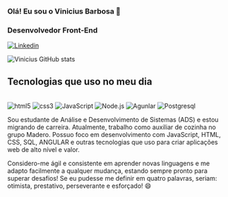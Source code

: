 
### Olá! Eu sou o Vinicius Barbosa 👋

### Desenvolvedor Front-End

[![Linkedin](https://img.shields.io/badge/LinkedIn-0077B5?style=for-the-badge&logo=linkedin&logoColor=white)](https://www.linkedin.com/in/vinicius-barbosa-soares/)

![Vinicius GitHub stats](https://github-readme-stats.vercel.app/api?username=Viniciusvbss&show_icons=true&theme=radical)



## Tecnologias que uso no meu dia

<div style="display: inline-block"></br>
    <img style="text-align: center" alt="html5" src="https://img.shields.io/badge/HTML5-E34F26?style=for-the-badge&logo=html5&logoColor=white">
    <img style="text-align: center" alt="css3" src="https://img.shields.io/badge/CSS3-1572B6?style=for-the-badge&logo=css3&logoColor=white">
    <img style="text-align: center" alt="JavaScript" src="https://img.shields.io/badge/JavaScript-F7DF1E?style=for-the-badge&logo=javascript&logoColor=black">
    <img style="text-align: center" alt="Node.js" src="https://img.shields.io/badge/Node.js-43853D?style=for-the-badge&logo=node.js&logoColor=white">
    <img style="text-align: center" alt="Agunlar" src="https://img.shields.io/badge/Angular-DD0031?style=for-the-badge&logo=angular&logoColor=white">
    <img style="text-align: center" alt="Postgresql" src="https://img.shields.io/badge/PostgreSQL-316192?style=for-the-badge&logo=postgresql&logoColor=white">
</div>
</br>


Sou estudante de Análise e Desenvolvimento de Sistemas (ADS) e estou migrando de carreira. Atualmente, trabalho como auxiliar de cozinha no grupo Madero. Possuo foco em desenvolvimento com JavaScript, HTML, CSS, SQL, ANGULAR e outras tecnologias que uso para criar aplicações web de alto nível e valor.

Considero-me ágil e consistente em aprender novas linguagens e me adapto facilmente a qualquer mudança, estando sempre pronto para superar desafios! Se eu pudesse me definir em quatro palavras, seriam: otimista, prestativo, perseverante e esforçado! 😄
